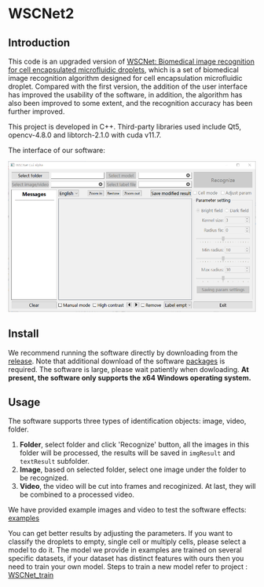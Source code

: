 # WSCNet2

## Introduction

This code is an upgraded version of [WSCNet: Biomedical image recognition for cell encapsulated microfluidic droplets](https://github.com/Loyage/WSCNet), which is a set of biomedical image recognition algorithm designed for cell encapsulation microfluidic droplet. Compared with the first version, the addition of the user interface has improved the usability of the software, in addition, the algorithm has also been improved to some extent, and the recognition accuracy has been further improved.

This project is developed in C++. Third-party libraries used include Qt5, opencv-4.8.0 and libtorch-2.1.0 with cuda v11.7.

The interface of our software:

![GUI](./images/gui.png)

## Install

We recommend running the software directly by downloading from the [release](https://github.com/Loyage/WSCNet2/releases). Note that additional download of the software [packages](https://github.com/Loyage/WSCNet2/releases/tag/Packages) is required. The software is large, please wait patiently when dowloading. **At present, the software only supports the x64 Windows operating system.**

## Usage

The software supports three types of identification objects: image, video, folder.

1. **Folder**, select folder and click 'Recognize' button, all the images in this folder will be processed, the results will be saved in `imgResult` and `textResult` subfolder.
2. **Image**, based on selected folder, select one image under the folder to be recognized.
3. **Video**, the video will be cut into frames and recoginized. At last, they will be combined to a processed video.

We have provided example images and video to test the software effects: [examples](https://github.com/Loyage/WSCNet2/tree/master/examples)

You can get better results by adjusting the parameters. If you want to classify the droplets to empty, single cell or multiply cells, please select a model to do it. The model we provide in examples are trained on several specific datasets, if your dataset has distinct features with ours then you need to train your own model. Steps to train a new model refer to project : [WSCNet_train](https://github.com/Loyage/WSCNet_train)
